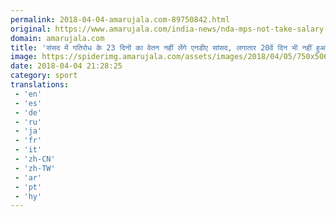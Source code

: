 ```yaml
---
permalink: 2018-04-04-amarujala.com-89750842.html
original: https://www.amarujala.com/india-news/nda-mps-not-take-salary-for-23-days-over-no-work-in-parliament?utm_source=rssfeed&utm_medium=Referral&utm_campaign=rssfeed
domain: amarujala.com
title: 'संसद में गतिरोध के 23 दिनों का वेतन नहीं लेंगे एनडीए सांसद, लगातार 20वें दिन भी नहीं हुआ कामकाज- Amarujala'
image: https://spiderimg.amarujala.com/assets/images/2018/04/05/750x506/anant-kumar_1522875464.jpeg
date: 2018-04-04 21:28:25
category: sport
translations: 
 - 'en'
 - 'es'
 - 'de'
 - 'ru'
 - 'ja'
 - 'fr'
 - 'it'
 - 'zh-CN'
 - 'zh-TW'
 - 'ar'
 - 'pt'
 - 'hy'
---
```


